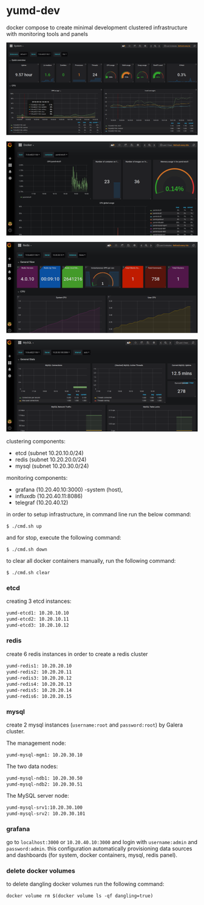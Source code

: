 # yumd-dev
docker compose to create minimal development clustered infrastructure with monitoring tools and panels

![grafana](./pic/system.png)

![docker](./pic/docker.png)

![grafana](./pic/redis.png)

![mysql](./pic/mysql.png)

clustering components:
- etcd (subnet 10.20.10.0/24)
- redis (subnet 10.20.20.0/24)
- mysql (subnet 10.20.30.0/24)

monitoring components:
- grafana (10.20.40.10:3000)
-system (host),
- influxdb (10.20.40.11:8086)
- telegraf (10.20.40.12)

in order to setup infrastructure, in command line run the below command:
```
$ ./cmd.sh up
```

and for stop, execute the following command:
```
$ ./cmd.sh down
```

to clear all docker containers manually, run the following command:
```
$ ./cmd.sh clear
```

### etcd
creating 3 etcd instances:

```
yumd-etcd1: 10.20.10.10
yumd-etcd2: 10.20.10.11
yumd-etcd3: 10.20.10.12
```

### redis
create 6 redis instances in order to create a redis cluster

```
yumd-redis1: 10.20.20.10
yumd-redis2: 10.20.20.11
yumd-redis3: 10.20.20.12
yumd-redis4: 10.20.20.13
yumd-redis5: 10.20.20.14
yumd-redis6: 10.20.20.15
```

### mysql
create 2 mysql instances (```username:root``` and ```password:root```) by Galera cluster.

The management node:

```
yumd-mysql-mgm1: 10.20.30.10
```

The two data nodes:

```
yumd-mysql-ndb1: 10.20.30.50
yumd-mysql-ndb2: 10.20.30.51
```

The MySQL server node:

```
yumd-mysql-srv1:10.20.30.100
yumd-mysql-srv2: 10.20.30.101
```

### grafana
go to ```localhost:3000``` or ```10.20.40.10:3000``` and login with
```username:admin``` and ```password:admin```. this configuration automatically
provisioning data sources and dashboards (for system, docker containers, mysql, redis panel).

### delete docker volumes
to delete dangling docker volumes run the following command:

```
docker volume rm $(docker volume ls -qf dangling=true)
```


